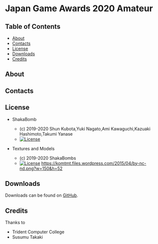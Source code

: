 # Japan Game Awards 2020 Amateur

## Table of Contents

* [About](#about)
* [Contacts](#contacts)
* [License](#license)
* [Downloads](#downloads)
* [Credits](#credits)

## About

## Contacts

## License

* ShakaBomb
  - (c) 2019-2020 Shun Kubota,Yuki Nagato,Ami Kawaguchi,Kazuaki Hashimoto,Takumi Yanase
  - [![License](https://img.shields.io/badge/license-MIT-blue.svg?style=flat)](https://opensource.org/licenses/mit-license.php)
   
* Textures and Models
  - (c) 2019-2020 ShakaBombs
  - [![License](https://img.shields.io/badge/License-CC%20BY--NC--ND%204.0-yellow.svg?style=flat)](https://creativecommons.org/licenses/by-nc-nd/4.0/legalcode)
  https://komtmt.files.wordpress.com/2015/04/by-nc-nd.png?w=150&h=52

## Downloads

Downloads can be found on [GitHub](https://github.com/Trident-CESA2020/CESA2020-ShakaBomb/releases).  

## Credits

Thanks to

* Trident Computer College
* Susumu Takaki

